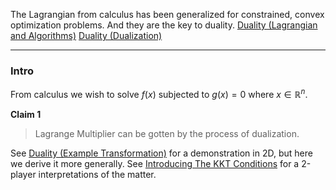 The Lagrangian from calculus has been generalized for constrained, convex optimization problems. And they are the key to duality. 
[Duality (Lagrangian and Algorithms)](Duality%20(Lagrangian%20and%20Algorithms).md)
[Duality (Dualization)](Duality%20(Dualization).md)

---
### **Intro**

From calculus we wish to solve $f(x)$ subjected to $g(x) = 0$ where $x\in \mathbb{R}^{n}$. 

**Claim 1**

> Lagrange Multiplier can be gotten by the process of dualization. 

See [Duality (Example Transformation)](Duality%20(Example%20Transformation).md) for a demonstration in 2D, but here we derive it more generally. 
See [Introducing The KKT Conditions](../../AMATH%20516%20Numerical%20Optimizations/Background/Introducing%20The%20KKT%20Conditions.md) for a 2-player interpretations of the matter. 

